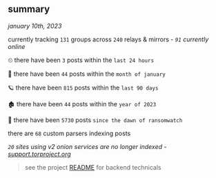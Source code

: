 
## summary
_january 10th, 2023_

currently tracking `131` groups across `240` relays & mirrors - _`91` currently online_

⏲ there have been `3` posts within the `last 24 hours`

🦈 there have been `44` posts within the `month of january`

🪐 there have been `815` posts within the `last 90 days`

🏚 there have been `44` posts within the `year of 2023`

🦕 there have been `5730` posts `since the dawn of ransomwatch`

there are `68` custom parsers indexing posts

_`20` sites using v2 onion services are no longer indexed - [support.torproject.org](https://support.torproject.org/onionservices/v2-deprecation/)_

> see the project [README](https://github.com/joshhighet/ransomwatch#ransomwatch--) for backend technicals
